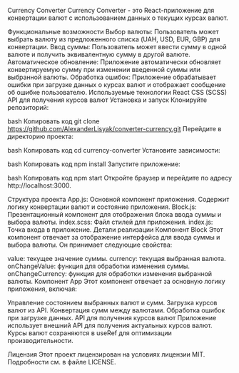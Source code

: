 Currency Converter
Currency Converter - это React-приложение для конвертации валют с использованием данных о текущих курсах валют.

Функциональные возможности
Выбор валюты: Пользователь может выбрать валюту из предложенного списка (UAH, USD, EUR, GBP) для конвертации.
Ввод суммы: Пользователь может ввести сумму в одной валюте и получить эквивалентную сумму в другой валюте.
Автоматическое обновление: Приложение автоматически обновляет конвертируемую сумму при изменении введенной суммы или выбранной валюты.
Обработка ошибок: Приложение обрабатывает ошибки при загрузке данных о курсах валют и отображает сообщение об ошибке пользователю.
Используемые технологии
React
CSS (SCSS)
API для получения курсов валют
Установка и запуск
Клонируйте репозиторий:

bash
Копировать код
git clone https://github.com/AlexanderLisyak/converter-currency.git
Перейдите в директорию проекта:

bash
Копировать код
cd currency-converter
Установите зависимости:

bash
Копировать код
npm install
Запустите приложение:

bash
Копировать код
npm start
Откройте браузер и перейдите по адресу http://localhost:3000.

Структура проекта
App.js: Основной компонент приложения. Содержит логику конвертации валют и состояние приложения.
Block.js: Презентационный компонент для отображения блока ввода суммы и выбора валюты.
index.scss: Файл стилей для приложения.
index.js: Точка входа в приложение.
Детали реализации
Компонент Block
Этот компонент отвечает за отображение интерфейса для ввода суммы и выбора валюты. Он принимает следующие свойства:

value: текущее значение суммы.
currency: текущая выбранная валюта.
onChangeValue: функция для обработки изменения суммы.
onChangeCurrency: функция для обработки изменения выбранной валюты.
Компонент App
Этот компонент отвечает за основную логику приложения, включая:

Управление состоянием выбранных валют и сумм.
Загрузка курсов валют из API.
Конвертация сумм между валютами.
Обработка ошибок при загрузке данных.
API для получения курсов валют
Приложение использует внешний API для получения актуальных курсов валют. Курсы валют сохраняются в useRef для оптимизации производительности.

Лицензия
Этот проект лицензирован на условиях лицензии MIT. Подробности см. в файле LICENSE.
